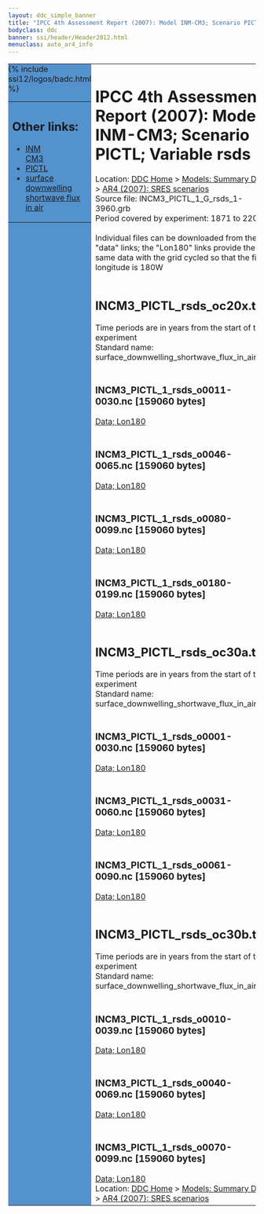 ```yaml
---
layout: ddc_simple_banner
title: "IPCC 4th Assessment Report (2007): Model INM-CM3; Scenario PICTL; Variable rsds"
bodyclass: ddc
banner: ssi/header/Header2012.html
menuclass: auto_ar4_info
---
```



<table width="100%" border="0" cellspacing="0" cellpadding="0" style="border-collapse: collapse;">
<tr style="margin:0;padding:0;border:0;">
<td style="margin:0;padding:0;border:0;height:1pt;width:150pt;background:#5492CD;" valign="top" >

<div id="lh-col2" class="auto_ar4_info">
<table class="menumain" bgcolor="#5492CD" cellspacing="0" width="100%" border="0">
<tr><td>
<h2> Other links:</h2>
<ul>
<li><a href="/auto/ar4/model-INM-CM3.html">INM<br/>CM3</a></li>
<li><a href="/auto/ar4/scenario-PICTL.html">PICTL</a></li>
<li><a href="/auto/ar4/var-surface_downwelling_shortwave_flux_in_air.html">surface downwelling<br/> shortwave flux in air</a></li>
</ul>
</td></tr>
{% include ssi12/logos/badc.html %}
</table>
</div>
</td>
<td><h1>IPCC 4th Assessment Report (2007): Model INM-CM3; Scenario PICTL; Variable rsds</h1>

<!-- Breadcrumb1 -->
<div id="breadcrumb1" align="left">
Location: <a href="/index.html">DDC Home</a> > <a href="/sim/gcm_clim/">Models: Summary Data</a>
> <a href="/sim/gcm_clim/SRES_AR4/index.html">AR4 (2007): SRES scenarios</a>
</div>
<!-- End of Breadcrumb1 -->Source file: INCM3_PICTL_1_G_rsds_1-3960.grb
<br/>
Period covered by experiment: 1871 to 2200<br/>
<br/>Individual files can be downloaded from the "data" links; the "Lon180" links provide the same data
         with the grid cycled so that the first longitude is 180W<br/>
<br/><h2>INCM3_PICTL_rsds_oc20x.tar</h2>
Time periods are in years from the start of the experiment<br/>
Standard name: surface_downwelling_shortwave_flux_in_air<br>
<br/><h3>INCM3_PICTL_1_rsds_o0011-0030.nc [159060 bytes]</h3>
<a href="/cgi-bin/downl/ar4_nc/rsds/INCM3_PICTL_1_rsds_o0011-0030.nc">Data; </a><a href="/cgi-bin/downl/ar4_nc/rsds/INCM3_PICTL_1_rsds_o0011-0030.cyto180.nc"> Lon180</a><br/>
<br/><h3>INCM3_PICTL_1_rsds_o0046-0065.nc [159060 bytes]</h3>
<a href="/cgi-bin/downl/ar4_nc/rsds/INCM3_PICTL_1_rsds_o0046-0065.nc">Data; </a><a href="/cgi-bin/downl/ar4_nc/rsds/INCM3_PICTL_1_rsds_o0046-0065.cyto180.nc"> Lon180</a><br/>
<br/><h3>INCM3_PICTL_1_rsds_o0080-0099.nc [159060 bytes]</h3>
<a href="/cgi-bin/downl/ar4_nc/rsds/INCM3_PICTL_1_rsds_o0080-0099.nc">Data; </a><a href="/cgi-bin/downl/ar4_nc/rsds/INCM3_PICTL_1_rsds_o0080-0099.cyto180.nc"> Lon180</a><br/>
<br/><h3>INCM3_PICTL_1_rsds_o0180-0199.nc [159060 bytes]</h3>
<a href="/cgi-bin/downl/ar4_nc/rsds/INCM3_PICTL_1_rsds_o0180-0199.nc">Data; </a><a href="/cgi-bin/downl/ar4_nc/rsds/INCM3_PICTL_1_rsds_o0180-0199.cyto180.nc"> Lon180</a><br/>
<br/><h2>INCM3_PICTL_rsds_oc30a.tar</h2>
Time periods are in years from the start of the experiment<br/>
Standard name: surface_downwelling_shortwave_flux_in_air<br>
<br/><h3>INCM3_PICTL_1_rsds_o0001-0030.nc [159060 bytes]</h3>
<a href="/cgi-bin/downl/ar4_nc/rsds/INCM3_PICTL_1_rsds_o0001-0030.nc">Data; </a><a href="/cgi-bin/downl/ar4_nc/rsds/INCM3_PICTL_1_rsds_o0001-0030.cyto180.nc"> Lon180</a><br/>
<br/><h3>INCM3_PICTL_1_rsds_o0031-0060.nc [159060 bytes]</h3>
<a href="/cgi-bin/downl/ar4_nc/rsds/INCM3_PICTL_1_rsds_o0031-0060.nc">Data; </a><a href="/cgi-bin/downl/ar4_nc/rsds/INCM3_PICTL_1_rsds_o0031-0060.cyto180.nc"> Lon180</a><br/>
<br/><h3>INCM3_PICTL_1_rsds_o0061-0090.nc [159060 bytes]</h3>
<a href="/cgi-bin/downl/ar4_nc/rsds/INCM3_PICTL_1_rsds_o0061-0090.nc">Data; </a><a href="/cgi-bin/downl/ar4_nc/rsds/INCM3_PICTL_1_rsds_o0061-0090.cyto180.nc"> Lon180</a><br/>
<br/><h2>INCM3_PICTL_rsds_oc30b.tar</h2>
Time periods are in years from the start of the experiment<br/>
Standard name: surface_downwelling_shortwave_flux_in_air<br>
<br/><h3>INCM3_PICTL_1_rsds_o0010-0039.nc [159060 bytes]</h3>
<a href="/cgi-bin/downl/ar4_nc/rsds/INCM3_PICTL_1_rsds_o0010-0039.nc">Data; </a><a href="/cgi-bin/downl/ar4_nc/rsds/INCM3_PICTL_1_rsds_o0010-0039.cyto180.nc"> Lon180</a><br/>
<br/><h3>INCM3_PICTL_1_rsds_o0040-0069.nc [159060 bytes]</h3>
<a href="/cgi-bin/downl/ar4_nc/rsds/INCM3_PICTL_1_rsds_o0040-0069.nc">Data; </a><a href="/cgi-bin/downl/ar4_nc/rsds/INCM3_PICTL_1_rsds_o0040-0069.cyto180.nc"> Lon180</a><br/>
<br/><h3>INCM3_PICTL_1_rsds_o0070-0099.nc [159060 bytes]</h3>
<a href="/cgi-bin/downl/ar4_nc/rsds/INCM3_PICTL_1_rsds_o0070-0099.nc">Data; </a><a href="/cgi-bin/downl/ar4_nc/rsds/INCM3_PICTL_1_rsds_o0070-0099.cyto180.nc"> Lon180</a><br/>
<!-- Breadcrumb2 -->
<div id="breadcrumb2" align="left">
Location: <a href="/index.html">DDC Home</a> > <a href="/sim/gcm_clim/">Models: Summary Data</a>
> <a href="/sim/gcm_clim/SRES_AR4/index.html">AR4 (2007): SRES scenarios</a>
</div>
<!-- End of Breadcrumb2 --></td></tr></table>
